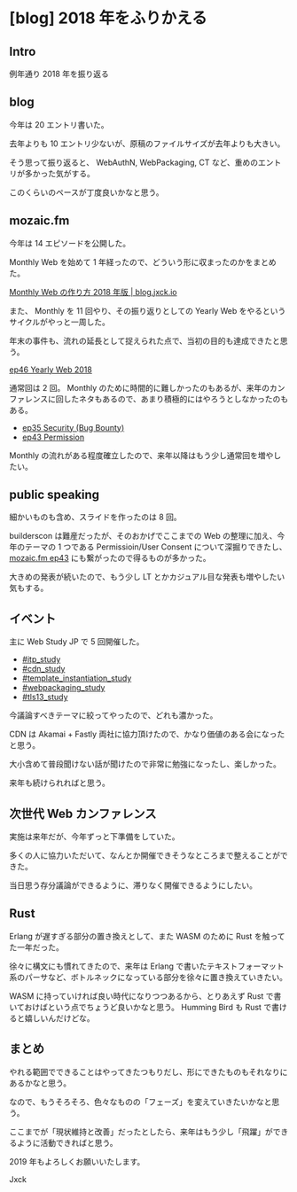 # [blog] 2018 年をふりかえる

## Intro

例年通り 2018 年を振り返る


## blog

今年は 20 エントリ書いた。

去年よりも 10 エントリ少ないが、原稿のファイルサイズが去年よりも大きい。

そう思って振り返ると、 WebAuthN, WebPackaging, CT など、重めのエントリが多かった気がする。

このくらいのペースが丁度良いかなと思う。


## mozaic.fm

今年は 14 エピソードを公開した。

Monthly Web を始めて 1 年経ったので、どういう形に収まったのかをまとめた。

[Monthly Web の作り方 2018 年版 \| blog.jxck.io](https://blog.jxck.io/entries/2018-07-18/how-to-logging-monthly-web.html)

また、 Monthly を 11 回やり、その振り返りとしての Yearly Web をやるというサイクルがやっと一周した。

年末の事件も、流れの延長として捉えられた点で、当初の目的も達成できたと思う。

[ep46 Yearly Web 2018](https://mozaic.fm/episodes/46/yearly-web-2018.html)

通常回は 2 回。 Monthly のために時間的に難しかったのもあるが、来年のカンファレンスに回したネタもあるので、あまり積極的にはやろうとしなかったのもある。

- [ep35 Security (Bug Bounty)](https://mozaic.fm/episodes/35/security-bugbounty.html)
- [ep43 Permission](https://mozaic.fm/episodes/43/permission.html)

Monthly の流れがある程度確立したので、来年以降はもう少し通常回を増やしたい。


## public speaking

細かいものも含め、スライドを作ったのは 8 回。

builderscon は難産だったが、そのおかげでここまでの Web の整理に加え、今年のテーマの 1 つである Permissioin/User Consent について深掘りできたし、 [mozaic.fm ep43](https://mozaic.fm/episodes/43/permission.html) にも繋がったので得るものが多かった。

大きめの発表が続いたので、もう少し LT とかカジュアル目な発表も増やしたい気もする。


## イベント

主に Web Study JP で 5 回開催した。

- [#itp_study](https://web-study.connpass.com/event/84158/)
- [#cdn_study](https://http2study.connpass.com/event/81469/)
- [#template_instantiation_study](https://web-study.connpass.com/event/80198/)
- [#webpackaging_study](https://web-study.connpass.com/event/78978/)
- [#tls13_study](https://http2study.connpass.com/event/77498/)

今議論すべきテーマに絞ってやったので、どれも濃かった。

CDN は Akamai + Fastly 両社に協力頂けたので、かなり価値のある会になったと思う。

大小含めて普段聞けない話が聞けたので非常に勉強になったし、楽しかった。

来年も続けられればと思う。


## 次世代 Web カンファレンス

実施は来年だが、今年ずっと下準備をしていた。

多くの人に協力いただいて、なんとか開催できそうなところまで整えることができた。

当日思う存分議論ができるように、滞りなく開催できるようにしたい。


## Rust

Erlang が遅すぎる部分の置き換えとして、また WASM のために Rust を触ってた一年だった。

徐々に構文にも慣れてきたので、来年は Erlang で書いたテキストフォーマット系のパーサなど、ボトルネックになっている部分を徐々に置き換えていきたい。

WASM に持っていければ良い時代になりつつあるから、とりあえず Rust で書いておけばという点でちょうど良いかなと思う。 Humming Bird も Rust で書けると嬉しいんだけどな。


## まとめ

やれる範囲でできることはやってきたつもりだし、形にできたものもそれなりにあるかなと思う。

なので、もうそろそろ、色々なものの「フェーズ」を変えていきたいかなと思う。

ここまでが「現状維持と改善」だったとしたら、来年はもう少し「飛躍」ができるように活動できればと思う。

2019 年もよろしくお願いいたします。


Jxck
